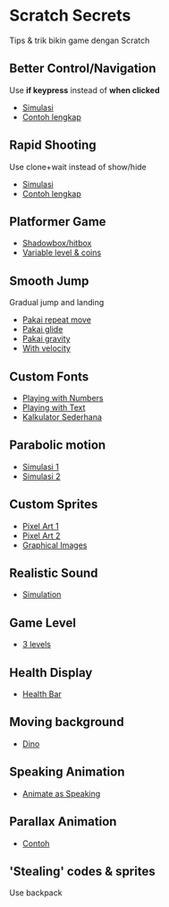 # Scratch Secrets
Tips & trik bikin game dengan Scratch

## Better Control/Navigation
Use **if keypress** instead of **when clicked**
- [Simulasi](https://scratch.mit.edu/projects/557562422)
- [Contoh lengkap](https://scratch.mit.edu/projects/543280244)

## Rapid Shooting
Use clone+wait instead of show/hide
- [Simulasi](https://scratch.mit.edu/projects/545899473/)
- [Contoh lengkap](https://scratch.mit.edu/projects/543280244/)

## Platformer Game
- [Shadowbox/hitbox](https://scratch.mit.edu/projects/717127993/)
- [Variable level & coins](https://scratch.mit.edu/projects/718997520/)

## Smooth Jump
Gradual jump and landing
- [Pakai repeat move](https://scratch.mit.edu/projects/553864744/)
- [Pakai glide](https://scratch.mit.edu/projects/438119024/)
- [Pakai gravity](https://scratch.mit.edu/projects/417498904/)
- [With velocity](https://scratch.mit.edu/projects/717127993)

## Custom Fonts
- [Playing with Numbers](https://scratch.mit.edu/projects/668215457)
- [Playing with Text](https://scratch.mit.edu/projects/541423952/)
- [Kalkulator Sederhana](https://scratch.mit.edu/projects/715663723/)

## Parabolic motion
- [Simulasi 1](https://scratch.mit.edu/projects/551901691/)
- [Simulasi 2](https://scratch.mit.edu/projects/516988594/)

## Custom Sprites
- [Pixel Art 1](https://scratch.mit.edu/projects/558803959/)
- [Pixel Art 2](https://scratch.mit.edu/projects/548179639/)
- [Graphical Images](https://scratch.mit.edu/projects/558757723/)

## Realistic Sound
- [Simulation](https://scratch.mit.edu/projects/568734535/)

## Game Level
- [3 levels](https://scratch.mit.edu/projects/557565707)

## Health Display
- [Health Bar](https://scratch.mit.edu/projects/753072808/)

## Moving background
- [Dino](https://scratch.mit.edu/projects/435335101/)

## Speaking Animation
- [Animate as Speaking](https://scratch.mit.edu/projects/546773675)

## Parallax Animation
- [Contoh](https://scratch.mit.edu/projects/665056432)

## 'Stealing' codes & sprites
Use backpack

